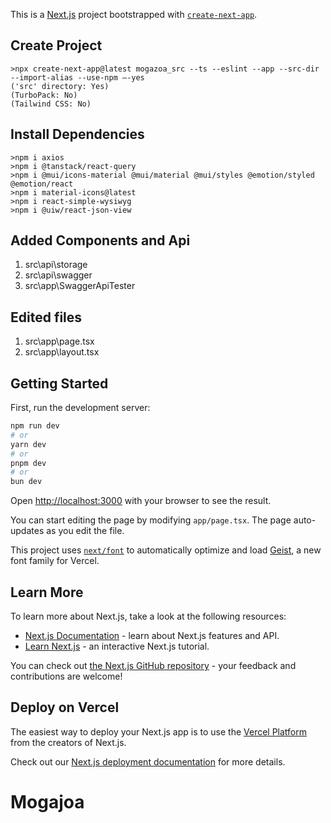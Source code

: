 This is a [Next.js](https://nextjs.org) project bootstrapped with [`create-next-app`](https://nextjs.org/docs/app/api-reference/cli/create-next-app).

## Create Project
	>npx create-next-app@latest mogazoa_src --ts --eslint --app --src-dir --import-alias --use-npm –-yes
	('src' directory: Yes)
	(TurboPack: No)
	(Tailwind CSS: No)

## Install Dependencies
	>npm i axios
	>npm i @tanstack/react-query
	>npm i @mui/icons-material @mui/material @mui/styles @emotion/styled @emotion/react
	>npm i material-icons@latest
	>npm i react-simple-wysiwyg
	>npm i @uiw/react-json-view

## Added Components and Api
  1. src\api\storage
  2. src\api\swagger
  3. src\app\SwaggerApiTester
  
## Edited files
  1. src\app\page.tsx
  2. src\app\layout.tsx

## Getting Started

First, run the development server:

```bash
npm run dev
# or
yarn dev
# or
pnpm dev
# or
bun dev
```

Open [http://localhost:3000](http://localhost:3000) with your browser to see the result.

You can start editing the page by modifying `app/page.tsx`. The page auto-updates as you edit the file.

This project uses [`next/font`](https://nextjs.org/docs/app/building-your-application/optimizing/fonts) to automatically optimize and load [Geist](https://vercel.com/font), a new font family for Vercel.

## Learn More

To learn more about Next.js, take a look at the following resources:

- [Next.js Documentation](https://nextjs.org/docs) - learn about Next.js features and API.
- [Learn Next.js](https://nextjs.org/learn) - an interactive Next.js tutorial.

You can check out [the Next.js GitHub repository](https://github.com/vercel/next.js) - your feedback and contributions are welcome!

## Deploy on Vercel

The easiest way to deploy your Next.js app is to use the [Vercel Platform](https://vercel.com/new?utm_medium=default-template&filter=next.js&utm_source=create-next-app&utm_campaign=create-next-app-readme) from the creators of Next.js.

Check out our [Next.js deployment documentation](https://nextjs.org/docs/app/building-your-application/deploying) for more details.
# Mogajoa

